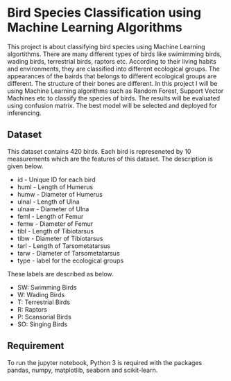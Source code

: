 # Bird Species Classification using Machine Learning Algorithms
This project is about classifying bird species using Machine Learning algortithms. There are many different types of birds like swimimming birds, wading birds, terrestrial birds, raptors etc. According to their living habits and environments, they are classified into different ecological groups. The appearances of the bairds that belongs to different ecological groups are different. The structure of their bones are different. In this project I will be using Machine Learning algorithms such as Random Forest, Support Vector Machines etc to classify the species of birds. The results will be evaluated using confusion matrix. The best model will be selected and deployed for inferencing.

## Dataset
This dataset contains 420 birds. Each bird is represeneted by 10 measurements which are the features of this dataset. The description is given below.

* id - Unique ID for each bird
* huml - Length of Humerus
* humw - Diameter of Humerus
* ulnal - Length of Ulna
* ulnaw - Diameter of Ulna
* feml - Length of Femur
* femw - Diameter of Femur
* tibl - Length of Tibiotarsus
* tibw - Diameter of Tibiotarsus
* tarl - Length of Tarsometatarsus
* tarw - Diameter of Tarsometatarsus
* type - label for the ecological groups

These labels are described as below.

* SW: Swimming Birds
* W: Wading Birds
* T: Terrestrial Birds
* R: Raptors
* P: Scansorial Birds
* SO: Singing Birds

## Requirement 
To run the jupyter notebook, Python 3 is required with the packages pandas, numpy, matplotlib, seaborn and scikit-learn. 
